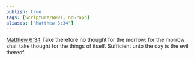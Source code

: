 ```yaml
---
publish: true
tags: [Scripture/NewT, noGraph]
aliases: ["Matthew 6:34"]
---
```

[Matthew 6:34](https://churchofjesuschrist.org/study/scriptures/nt/matt/6?lang=eng&id=p34#p34) Take therefore no thought for the morrow: for the morrow shall take thought for the things of itself. Sufficient unto the day is the evil thereof.




